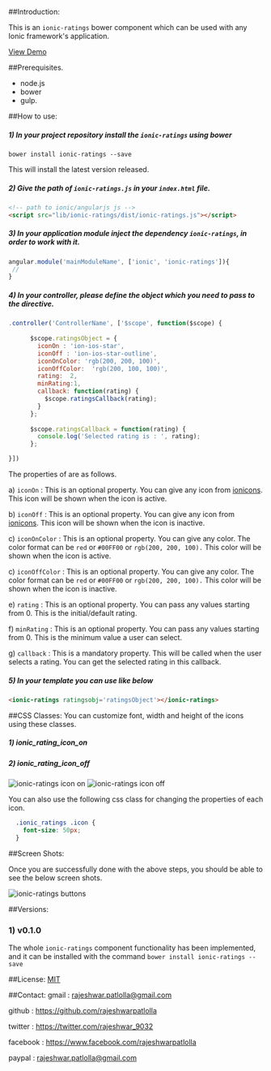 ##Introduction:

This is an `ionic-ratings` bower component which can be used with any Ionic framework's application.

[View Demo](http://codepen.io/rajeshwarpatlolla/pen/vOQJej "Demo") 


##Prerequisites.

* node.js
* bower
* gulp.

##How to use:

##### 1) In your project repository install the `ionic-ratings` using bower

    bower install ionic-ratings --save

This will install the latest version released.
    
##### 2) Give the path of  `ionic-ratings.js` in your `index.html` file.

````html 
<!-- path to ionic/angularjs js -->
<script src="lib/ionic-ratings/dist/ionic-ratings.js"></script>
````

##### 3) In your application module inject the dependency `ionic-ratings`, in order to work with it.

````javascript
angular.module('mainModuleName', ['ionic', 'ionic-ratings']){
 //
}
````

##### 4) In your controller, please define the object which you need to pass to the directive.

````javascript
.controller('ControllerName', ['$scope', function($scope) {
   
      $scope.ratingsObject = {
        iconOn : 'ion-ios-star',
        iconOff : 'ion-ios-star-outline',
        iconOnColor: 'rgb(200, 200, 100)',
        iconOffColor:  'rgb(200, 100, 100)',
        rating:  2,
        minRating:1,
        callback: function(rating) {
          $scope.ratingsCallback(rating);
        }
      };
  
      $scope.ratingsCallback = function(rating) {
        console.log('Selected rating is : ', rating);
      };

}])
````

The properties of are as follows.

a) `iconOn` : This is an optional property. You can give any icon from [ionicons](http://ionicons.com/). This icon will be shown when the icon is active.

b) `iconOff` : This is an optional property. You can give any icon from [ionicons](http://ionicons.com/). This icon will be shown when the icon is inactive.

c) `iconOnColor` : This is an optional property. You can give any color. The color format can be `red` or `#00FF00` or `rgb(200, 200, 100).` This color will be shown when the icon is active.

c) `iconOffColor` : This is an optional property. You can give any color. The color format can be `red` or `#00FF00` or `rgb(200, 200, 100).` This color will be shown when the icon is inactive.

e) `rating` : This is an optional property. You can pass any values starting from 0. This is the initial/default rating.

f) `minRating` : This is an optional property. You can pass any values starting from 0. This is the minimum value a user can select.

g) `callback` : This is a mandatory property. This will be called when the user selects a rating. You can get the selected rating in this callback.


##### 5) In your template you can use like below

````html
<ionic-ratings ratingsobj='ratingsObject'></ionic-ratings>
````

##CSS Classes:
You can customize font, width and height of the icons using these classes.
##### 1) ionic_rating_icon_on
##### 2) ionic_rating_icon_off

![ionic-ratings icon on](https://lh3.googleusercontent.com/0eaBAyA98Xmz0DypNRFdQs7k_pz_HCJQT87XPoh8h1U=w397-h137-no "ionic-ratings-icon-on")
![ionic-ratings icon off](https://lh3.googleusercontent.com/adoA1shQtGymzw72jKmN3p0Hv6P6jrYkbF7m7edhp_E=w402-h143-no "ionic-ratings-icon-off")

You can also use the following css class for changing the properties of each icon.

````css    
  .ionic_ratings .icon {
    font-size: 50px;
  }
````

##Screen Shots:

Once you are successfully done with the above steps, you should be able to see the below screen shots.
 
![ionic-ratings buttons](https://lh3.googleusercontent.com/iUEJXbDYAAQK6xXmEA6FIRvRsKWLrFsrVjMGolsRn8E=w392-h130-no "ionic-ratings")

##Versions:

### 1) v0.1.0
The whole `ionic-ratings` component functionality has been implemented, and it can be installed with the command `bower install ionic-ratings --save`

##License:
[MIT](https://github.com/rajeshwarpatlolla/ionic-ratings/blob/master/LICENSE.md "MIT")

##Contact:
gmail : rajeshwar.patlolla@gmail.com

github : https://github.com/rajeshwarpatlolla

twitter : https://twitter.com/rajeshwar_9032

facebook : https://www.facebook.com/rajeshwarpatlolla

paypal : rajeshwar.patlolla@gmail.com